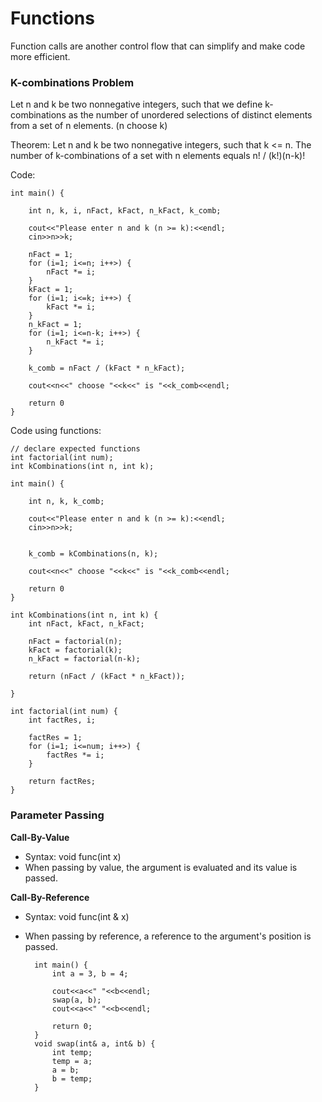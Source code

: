 # Functions

Function calls are another control flow that can simplify and make code more efficient.

### K-combinations Problem

Let n and k be two nonnegative integers, such that we define k-combinations as the number of unordered selections of distinct elements from a set of n elements. (n choose k)

Theorem: Let n and k be two nonnegative integers, such that k <= n. The number of k-combinations of a set with n elements equals
    n! / (k!)(n-k)!

Code: 

    int main() {

        int n, k, i, nFact, kFact, n_kFact, k_comb;

        cout<<"Please enter n and k (n >= k):<<endl;
        cin>>n>>k;

        nFact = 1;
        for (i=1; i<=n; i++>) {
            nFact *= i;
        }
        kFact = 1;
        for (i=1; i<=k; i++>) {
            kFact *= i;
        }
        n_kFact = 1;
        for (i=1; i<=n-k; i++>) {
            n_kFact *= i;
        }

        k_comb = nFact / (kFact * n_kFact);

        cout<<n<<" choose "<<k<<" is "<<k_comb<<endl;

        return 0
    }

Code using functions:
    
    // declare expected functions 
    int factorial(int num);
    int kCombinations(int n, int k);

    int main() {

        int n, k, k_comb;

        cout<<"Please enter n and k (n >= k):<<endl;
        cin>>n>>k;


        k_comb = kCombinations(n, k);

        cout<<n<<" choose "<<k<<" is "<<k_comb<<endl;

        return 0
    }

    int kCombinations(int n, int k) {
        int nFact, kFact, n_kFact;

        nFact = factorial(n);
        kFact = factorial(k);
        n_kFact = factorial(n-k);

        return (nFact / (kFact * n_kFact));

    }

    int factorial(int num) {
        int factRes, i;

        factRes = 1;
        for (i=1; i<=num; i++>) {
            factRes *= i;
        }

        return factRes;
    }

### Parameter Passing

**Call-By-Value**
* Syntax: void func(int x)
* When passing by value, the argument is evaluated and its value is passed.

**Call-By-Reference**
* Syntax: void func(int & x)
* When passing by reference, a reference to the argument's position is passed.

        int main() {
            int a = 3, b = 4;

            cout<<a<<" "<<b<<endl;
            swap(a, b);
            cout<<a<<" "<<b<<endl;

            return 0;
        }
        void swap(int& a, int& b) {
            int temp;
            temp = a;
            a = b;
            b = temp;
        }

